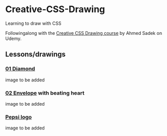 # Creative-CSS-Drawing
Learning to draw with CSS


Followingalong with the [Creative CSS Drawing course](https://www.udemy.com/course/creative-css-drawing-course-make-art-with-css/) by Ahmed Sadek on Udemy.

## Lessons/drawings

### [01 Diamond](/01_Diamond/)

image to be added

### [02 Envelope](/02_EnvelopeHeart/) with beating heart

image to be added

### [Pepsi logo](/03_PepsiLogo)

image to be added